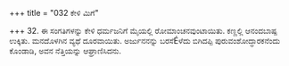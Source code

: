 +++
title = "032 ಕೇಳಿ ಮಿಗೆ"

+++
32. ಈ ಸಂಗತಿಗಳನ್ನು ಕೇಳಿ ಧರ್ಮಜನಿಗೆ ಮೈಯಲ್ಲಿ ರೋಮಾಂಚನವುಂಟಾಯಿತು. ಕಣ್ಣಲ್ಲಿ ಆನಂದಬಾಷ್ಪ ಉಕ್ಕಿತು. ಮನದೊಳಗಿನ ವ್ಯಥೆ ದೂರವಾಯಿತು. ಅರ್ಜುನನನ್ನು ಬರಸೆÉಳೆದು ಬಿಗಿದಪ್ಪಿ ಪುರುವಂಶೋದ್ಧಾರಕನೆಂದು ಕೊಂಡಾಡಿ, ಅವನ ನೆತ್ತಿಯನ್ನು ಆಘ್ರಾಣಿಸಿದನು.